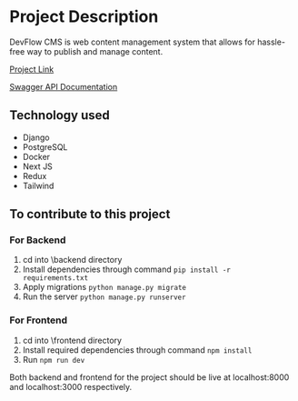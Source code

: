 # Project Description 
DevFlow CMS is web content management system that allows for hassle-free way to publish and manage content.
  
[Project Link](https://devflow-cms.vercel.app/)

[Swagger API Documentation](http://localhost:8000/swagger/)

## Technology used

- Django
- PostgreSQL
- Docker
- Next JS
- Redux
- Tailwind

## To contribute to this project

### For Backend
1. cd into \backend directory
2. Install dependencies through command `pip install -r requirements.txt`
3. Apply migrations `python manage.py migrate`
4. Run the server `python manage.py runserver`

### For Frontend
1. cd into \frontend directory
2. Install required dependencies through command `npm install`
3. Run `npm run dev`

Both backend and frontend for the project should be live at localhost:8000 and localhost:3000 respectively.